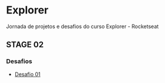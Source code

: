 <h1>Explorer</h1>

<p>
  Jornada de projetos e desafios do curso Explorer - Rocketseat
</p>

<h2>STAGE 02</h2>
<h3>Desafios</h3>
<ul>
  <li>
    <a href="">Desafio 01</a>
  </li>
</ul>
